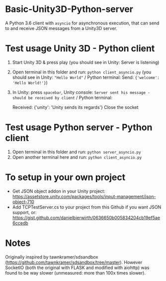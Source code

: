# Basic-Unity3D-Python-server
A Python 3.6 client with `asyncio` for asynchronous execution, that can send to and receive JSON messages from a Unity3D server.

# Test usage Unity 3D - Python client
1) Start Unity 3D & press play (you should see in Unity: Server is listening)
2) Open terminal in this folder and run: `python client_asyncio.py` (you should see in Unity: `"Hello World"` / Python terminal: Send: `{'welcome': 'Hello World!'}`)
3) In Unity: press `spacebar`, Unity console: `Server sent his message - should be received by client` / Python terminal:

    Received:
    {'unity': 'Unity sends its regards'}
    Close the socket

# Test usage Python server - Python client
1) Open terminal in this folder and run: `python server_asyncio.py`
2) Open another terminal here and run: `python client_asyncio.py`


# To setup in your own project
- Get JSON object addon in your Unity project: https://assetstore.unity.com/packages/tools/input-management/json-object-710
- Add TCPTestServer.cs to your project from this Github if you want JSON support, or: https://gist.github.com/danielbierwirth/0636650b005834204cb19ef5ae6ccedb

# Notes
Originally inspired by tawnkramer/sdsandbox (https://github.com/tawnkramer/sdsandbox/tree/master).
However SocketIO (both the original with FLASK and modified with aiohttp) was found to be way slower (unmeasured: more than 100x times slower).

